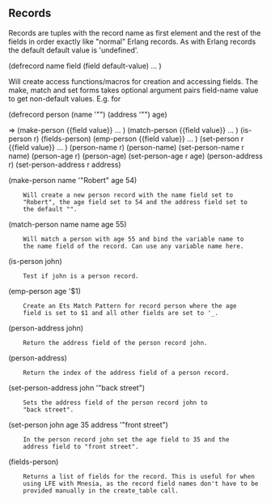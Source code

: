 Records
-------

Records are tuples with the record name as first element and the rest
of the fields in order exactly like "normal" Erlang records. As with
Erlang records the default default value is 'undefined'.

(defrecord name
  field
  (field default-value)
  ... )

Will create access functions/macros for creation and accessing
fields. The make, match and set forms takes optional argument pairs
field-name value to get non-default values. E.g. for

(defrecord person
  (name '"")
  (address '"")
  age)

=> (make-person {{field value}} ... )
   (match-person {{field value}} ... )
   (is-person r)
   (fields-person)
   (emp-person {{field value}} ... )
   (set-person r {{field value}} ... )
   (person-name r)
   (person-name)
   (set-person-name r name)
   (person-age r)
   (person-age)
   (set-person-age r age)
   (person-address r)
   (set-person-address r address)

(make-person name '"Robert" age 54)

        Will create a new person record with the name field set to
        "Robert", the age field set to 54 and the address field set to
        the default "".

(match-person name name age 55)

        Will match a person with age 55 and bind the variable name to
        the name field of the record. Can use any variable name here.

(is-person john)

        Test if john is a person record.

(emp-person age '$1)

        Create an Ets Match Pattern for record person where the age
        field is set to $1 and all other fields are set to '_.

(person-address john)

        Return the address field of the person record john.

(person-address)

        Return the index of the address field of a person record.

(set-person-address john '"back street")

        Sets the address field of the person record john to
        "back street".

(set-person john age 35 address '"front street")

        In the person record john set the age field to 35 and the
        address field to "front street".

(fields-person)

        Returns a list of fields for the record. This is useful for when
        using LFE with Mnesia, as the record field names don't have to be
        provided manually in the create_table call.

